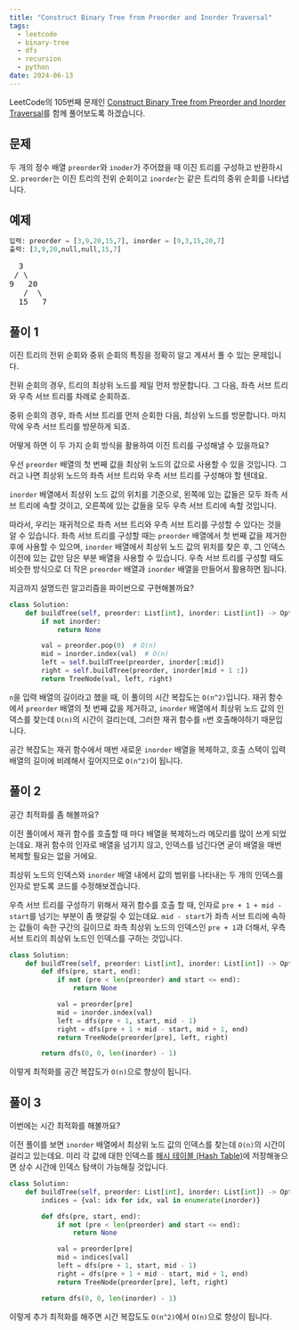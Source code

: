 ```yaml
---
title: "Construct Binary Tree from Preorder and Inorder Traversal"
tags:
  - leetcode
  - binary-tree
  - dfs
  - recursion
  - python
date: 2024-06-13
---
```


LeetCode의 105번째 문제인 [Construct Binary Tree from Preorder and Inorder Traversal](https://leetcode.com/problems/construct-binary-tree-from-preorder-and-inorder-traversal/)를 함께 풀어보도록 하겠습니다.

## 문제

두 개의 정수 배열 `preorder`와 `inoder`가 주어졌을 때 이진 트리를 구성하고 반환하시오.
`preorder`는 이진 트리의 전위 순회이고 `inorder`는 같은 트리의 중위 순회를 나타냅니다.

## 예제

```py
입력: preorder = [3,9,20,15,7], inorder = [9,3,15,20,7]
출력: [3,9,20,null,null,15,7]
```

<pre>
  3
 / \
9   20
   /  \
  15   7
</pre>

## 풀이 1

이진 트리의 전위 순회와 중위 순회의 특징을 정확히 알고 계셔서 풀 수 있는 문제입니다.

전위 순회의 경우, 트리의 최상위 노드를 제일 먼저 방문합니다.
그 다음, 좌측 서브 트리와 우측 서브 트리를 차례로 순회하죠.

중위 순회의 경우, 좌측 서브 트리를 먼저 순회한 다음, 최상위 노드를 방문합니다.
마지막에 우측 서브 트리를 방문하게 되죠.

어떻게 하면 이 두 가지 순회 방식을 활용하여 이진 트리를 구성해낼 수 있을까요?

우선 `preorder` 배열의 첫 번째 값을 최상위 노드의 값으로 사용할 수 있을 것입니다.
그러고 나면 최상위 노드의 좌측 서브 트리와 우측 서브 트리를 구성해야 할 텐데요.

`inorder` 배열에서 최상위 노드 값의 위치를 기준으로, 왼쪽에 있는 값들은 모두 좌측 서브 트리에 속할 것이고, 오른쪽에 있는 값들을 모두 우측 서브 트리에 속할 것입니다.

따라서, 우리는 재귀적으로 좌측 서브 트리와 우측 서브 트리를 구성할 수 있다는 것을 알 수 있습니다.
좌측 서브 트리를 구성할 때는 `preorder` 배열에서 첫 번째 값을 제거한 후에 사용할 수 있으며,
`inorder` 배열에서 최상위 노드 값의 위치를 찾은 후, 그 인덱스 이전에 있는 값만 담은 부분 배열을 사용할 수 있습니다.
우측 서브 트리를 구성할 때도 비슷한 방식으로 더 작은 `preorder` 배열과 `inorder` 배열을 만들어서 활용하면 됩니다.

지금까지 설명드린 알고리즘을 파이썬으로 구현해볼까요?

```py
class Solution:
    def buildTree(self, preorder: List[int], inorder: List[int]) -> Optional[TreeNode]:
        if not inorder:
            return None

        val = preorder.pop(0)  # O(n)
        mid = inorder.index(val)  # O(n)
        left = self.buildTree(preorder, inorder[:mid])
        right = self.buildTree(preorder, inorder[mid + 1 :])
        return TreeNode(val, left, right)
```

`n`을 입력 배열의 길이라고 했을 때, 이 풀이의 시간 복잡도는 `O(n^2)`입니다.
재귀 함수에서 `preorder` 배열의 첫 번째 값을 제거하고, `inorder` 배열에서 최상위 노드 값의 인덱스를 찾는데 `O(n)`의 시간이 걸리는데, 그러한 재귀 함수를 `n`번 호출해야하기 때문입니다.

공간 복잡도는 재귀 함수에서 매번 새로운 `inorder` 배열을 복제하고, 호출 스택이 입력 배열의 길이에 비례해서 깊어지므로 `O(n^2)`이 됩니다.

## 풀이 2

공간 최적화를 좀 해볼까요?

이전 풀이에서 재귀 함수를 호출할 때 마다 배열을 복제하느라 메모리를 많이 쓰게 되었는데요.
재귀 함수의 인자로 배열을 넘기지 않고, 인덱스를 넘긴다면 굳이 배열을 매번 복제할 필요는 없을 거에요.

최상위 노드의 인덱스와 `inorder` 배열 내에서 값의 범위를 나타내는 두 개의 인덱스를 인자로 받도록 코드를 수정해보겠습니다.

우측 서브 트리를 구성하기 위해서 재귀 함수를 호출 할 때, 인자로 `pre + 1 + mid - start`를 넘기는 부분이 좀 햇갈릴 수 있는데요.
`mid - start`가 좌측 서브 트리에 속하는 값들이 속한 구간의 길이므로 좌측 최상위 노드의 인덱스인 `pre + 1`과 더해서, 우측 서브 트리의 최상위 노드인 인덱스를 구하는 것입니다.

```py
class Solution:
    def buildTree(self, preorder: List[int], inorder: List[int]) -> Optional[TreeNode]:
        def dfs(pre, start, end):
            if not (pre < len(preorder) and start <= end):
                return None

            val = preorder[pre]
            mid = inorder.index(val)
            left = dfs(pre + 1, start, mid - 1)
            right = dfs(pre + 1 + mid - start, mid + 1, end)
            return TreeNode(preorder[pre], left, right)

        return dfs(0, 0, len(inorder) - 1)
```

이렇게 최적화를 공간 복잡도가 `O(n)`으로 향상이 됩니다.

## 풀이 3

이번에는 시간 최적화를 해볼까요?

이전 풀이를 보면 `inorder` 배열에서 최상위 노드 값의 인덱스를 찾는데 `O(n)`의 시간이 걸리고 있는데요.
미리 각 값에 대한 인덱스를 [해시 테이블 (Hash Table)](/data-structures/hash-table/)에 저장해놓으면 상수 시간에 인덱스 탐색이 가능해질 것입니다.

```py
class Solution:
    def buildTree(self, preorder: List[int], inorder: List[int]) -> Optional[TreeNode]:
        indices = {val: idx for idx, val in enumerate(inorder)}

        def dfs(pre, start, end):
            if not (pre < len(preorder) and start <= end):
                return None

            val = preorder[pre]
            mid = indices[val]
            left = dfs(pre + 1, start, mid - 1)
            right = dfs(pre + 1 + mid - start, mid + 1, end)
            return TreeNode(preorder[pre], left, right)

        return dfs(0, 0, len(inorder) - 1)
```

이렇게 추가 최적화를 해주면 시간 복잡도도 `O(n^2)`에서 `O(n)`으로 향상이 됩니다.

